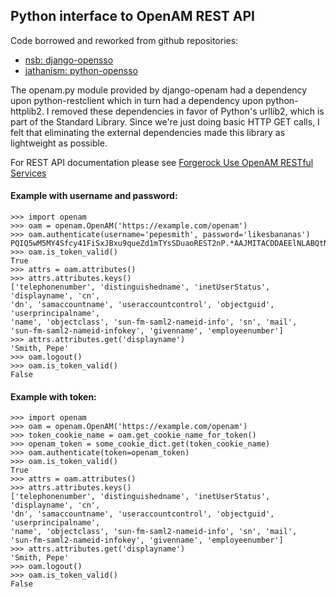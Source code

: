 Python interface to OpenAM REST API
-----------------------------------

Code borrowed and reworked from github repositories:

 - [nsb: django-opensso](https://github.com/nsb/django-opensso)
 - [jathanism: python-opensso](https://github.com/jathanism/python-opensso)

The openam.py module provided by django-openam had a dependency upon
python-restclient which in turn had a dependency upon python-httplib2. I removed
these dependencies in favor of Python's urllib2, which is part of the Standard
Library.  Since we're just doing basic HTTP GET calls, I felt that eliminating
the external dependencies made this library as lightweight as possible.

For REST API documentation please see [Forgerock Use OpenAM RESTful Services](https://wikis.forgerock.org/confluence/display/openam/Use+OpenAM+RESTful+Services "Use OpenAM RESTful Services")

#### Example with username and password:

    >>> import openam
    >>> oam = openam.OpenAM('https://example.com/openam')
    >>> oam.authenticate(username='pepesmith', password='likesbananas')
    PQIQ5wM5MY4Sfcy41FiSxJBxu9queZd1mTYsSDuaoREST2nP.*AAJMITACDDAEElNLABQtNTU1MDYzMjI5MjYzMTA1NTp3PQ.*
    >>> oam.is_token_valid()
    True
    >>> attrs = oam.attributes()
    >>> attrs.attributes.keys()
    ['telephonenumber', 'distinguishedname', 'inetUserStatus', 'displayname', 'cn',
    'dn', 'samaccountname', 'useraccountcontrol', 'objectguid', 'userprincipalname',
    'name', 'objectclass', 'sun-fm-saml2-nameid-info', 'sn', 'mail',
    'sun-fm-saml2-nameid-infokey', 'givenname', 'employeenumber']
    >>> attrs.attributes.get('displayname')
    'Smith, Pepe'
    >>> oam.logout()
    >>> oam.is_token_valid()
    False

#### Example with token:

    >>> import openam
    >>> oam = openam.OpenAM('https://example.com/openam')
    >>> token_cookie_name = oam.get_cookie_name_for_token()
    >>> openam_token = some_cookie_dict.get(token_cookie_name)
    >>> oam.authenticate(token=openam_token)
    >>> oam.is_token_valid()
    True
    >>> attrs = oam.attributes()
    >>> attrs.attributes.keys()
    ['telephonenumber', 'distinguishedname', 'inetUserStatus', 'displayname', 'cn',
    'dn', 'samaccountname', 'useraccountcontrol', 'objectguid', 'userprincipalname',
    'name', 'objectclass', 'sun-fm-saml2-nameid-info', 'sn', 'mail',
    'sun-fm-saml2-nameid-infokey', 'givenname', 'employeenumber']
    >>> attrs.attributes.get('displayname')
    'Smith, Pepe'
    >>> oam.logout()
    >>> oam.is_token_valid()
    False
